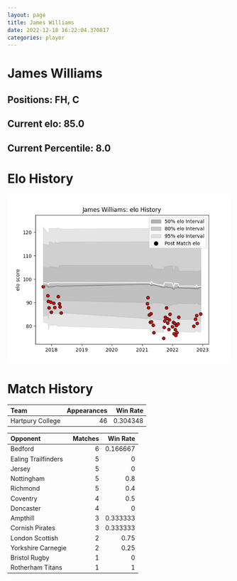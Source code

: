 ```yaml
---  
layout: page  
title: James Williams  
date: 2022-12-18 16:22:04.370817  
categories: player  
---
```

# James Williams

## Positions: FH, C

## Current elo: 85.0

## Current Percentile: 8.0

# Elo History


![elo history](history_JamesWilliams.png)
# Match History


| Team             |   Appearances |   Win Rate |
|:-----------------|--------------:|-----------:|
| Hartpury College |            46 |   0.304348 |

| Opponent            |   Matches |   Win Rate |
|:--------------------|----------:|-----------:|
| Bedford             |         6 |   0.166667 |
| Ealing Trailfinders |         5 |   0        |
| Jersey              |         5 |   0        |
| Nottingham          |         5 |   0.8      |
| Richmond            |         5 |   0.4      |
| Coventry            |         4 |   0.5      |
| Doncaster           |         4 |   0        |
| Ampthill            |         3 |   0.333333 |
| Cornish Pirates     |         3 |   0.333333 |
| London Scottish     |         2 |   0.75     |
| Yorkshire Carnegie  |         2 |   0.25     |
| Bristol Rugby       |         1 |   0        |
| Rotherham Titans    |         1 |   1        |